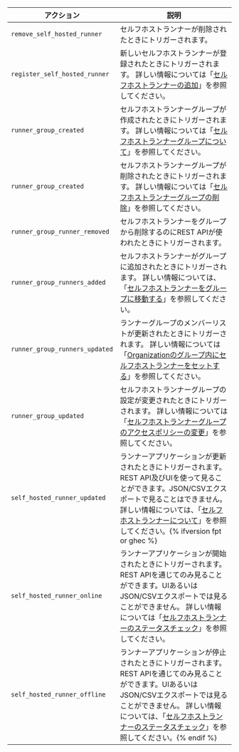 | アクション                          | 説明                                                                                                                                                                                                                                                                                  |
| ------------------------------ | ----------------------------------------------------------------------------------------------------------------------------------------------------------------------------------------------------------------------------------------------------------------------------------- |
| `remove_self_hosted_runner`    | セルフホストランナーが削除されたときにトリガーされます。                                                                                                                                                                                                                                                        |
| `register_self_hosted_runner`  | 新しいセルフホストランナーが登録されたときにトリガーされます。 詳しい情報については「[セルフホストランナーの追加](/actions/hosting-your-own-runners/adding-self-hosted-runners)」を参照してください。                                                                                                                                                 |
| `runner_group_created`         | セルフホストランナーグループが作成されたときにトリガーされます。 詳しい情報については「[セルフホストランナーグループについて](/actions/hosting-your-own-runners/managing-access-to-self-hosted-runners-using-groups#about-self-hosted-runner-groups)」を参照してください。                                                                                  |
| `runner_group_created`         | セルフホストランナーグループが削除されたときにトリガーされます。 詳しい情報については「[セルフホストランナーグループの削除](/actions/hosting-your-own-runners/managing-access-to-self-hosted-runners-using-groups#removing-a-self-hosted-runner-group)」を参照してください。                                                                               |
| `runner_group_runner_removed`  | セルフホストランナーをグループから削除するのにREST APIが使われたときにトリガーされます。                                                                                                                                                                                                                                    |
| `runner_group_runners_added`   | セルフホストランナーがグループに追加されたときにトリガーされます。 詳しい情報については、「[セルフホストランナーをグループに移動する](/actions/hosting-your-own-runners/managing-access-to-self-hosted-runners-using-groups#moving-a-self-hosted-runner-to-a-group)」を参照してください。                                                                       |
| `runner_group_runners_updated` | ランナーグループのメンバーリストが更新されたときにトリガーされます。 詳しい情報については「[Organizationのグループ内にセルフホストランナーをセットする](/rest/reference/actions#set-self-hosted-runners-in-a-group-for-an-organization)」を参照してください。                                                                                                      |
| `runner_group_updated`         | セルフホストランナーグループの設定が変更されたときにトリガーされます。 詳しい情報については「[セルフホストランナーグループのアクセスポリシーの変更](/actions/hosting-your-own-runners/managing-access-to-self-hosted-runners-using-groups#changing-the-access-policy-of-a-self-hosted-runner-group)」を参照してください。                                              |
| `self_hosted_runner_updated`   | ランナーアプリケーションが更新されたときにトリガーされます。 REST API及びUIを使って見ることができます。JSON/CSVエクスポートで見ることはできません。 詳しい情報については、「[セルフホストランナーについて](/actions/hosting-your-own-runners/about-self-hosted-runners#about-self-hosted-runners)」を参照してください。{% ifversion fpt or ghec %}
| `self_hosted_runner_online`    | ランナーアプリケーションが開始されたときにトリガーされます。 REST APIを通じてのみ見ることができます。UIあるいはJSON/CSVエクスポートでは見ることができません。 詳しい情報については「[セルフホストランナーのステータスチェック](/actions/hosting-your-own-runners/monitoring-and-troubleshooting-self-hosted-runners#checking-the-status-of-a-self-hosted-runner)」を参照してください。             |
| `self_hosted_runner_offline`   | ランナーアプリケーションが停止されたときにトリガーされます。 REST APIを通じてのみ見ることができます。UIあるいはJSON/CSVエクスポートでは見ることができません。 詳しい情報については、「[セルフホストランナーのステータスチェック](/actions/hosting-your-own-runners/monitoring-and-troubleshooting-self-hosted-runners#checking-the-status-of-a-self-hosted-runner)」を参照してください。{% endif %}
